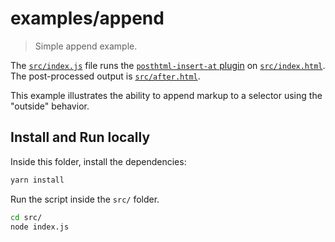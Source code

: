 # examples/append

> Simple append example.

The [`src/index.js`](src/index.js) file runs the [`posthtml-insert-at` plugin](../../) on [`src/index.html`](src/index.html). The post-processed output is [`src/after.html`](src/after.html).

This example illustrates the ability to append markup to a selector using the "outside" behavior.

## Install and Run locally

Inside this folder, install the dependencies:

```bash
yarn install
```

Run the script inside the `src/` folder.

```bash
cd src/
node index.js
```
